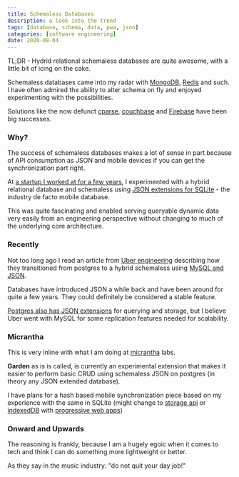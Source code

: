 ```yaml
---
title: Schemaless Databases
description: a look into the trend
tags: [database, schema, data, pwa, json]
categories: [software engineering]
date: 2020-08-04
---
```


TL;DR - Hydrid relational schemaless databases are quite awesome, with a little bit of icing on the cake.

Schemaless databases came into my radar with [MongoDB](https://www.mongodb.com/), [Redis](https://redis.io/) and such.  I have often admired the ability to alter schema on fly and enjoyed experimenting with the possibilities.

Solutions like the now defunct [cparse](https://github.com/cparse/cparse), [couchbase](https://www.couchbase.com/) and [Firebase](https://firebase.google.com/) have been big successes. 

### Why?

The success of schemaless databases makes a lot of sense in part because of API consumption as JSON and mobile devices if you can get the synchronization part right.

At [a startup I worked at for a few years](https://www.epactnetwork.com/), I experimented with a hybrid relational database and schemaless using [JSON extensions for SQLite](https://www.sqlite.org/json1.html) - the industry de facto mobile database.  

This was quite fascinating and enabled serving queryable dynamic data very easily from an engineering perspective without changing to much of the underlying core architecture.

### Recently

Not too long ago I read an article from [Uber engineering](https://eng.uber.com/schemaless-part-one-mysql-datastore/) describing how they transitioned from postgres to a hybrid schemaless using [MySQL and JSON](https://dev.mysql.com/doc/refman/8.0/en/json.html).  

Databases have introduced JSON a while back and have been around for quite a few years.  They could definitely be considered a stable feature.  

[Postgres also has JSON extensions](https://www.postgresql.org/docs/9.3/functions-json.html) for querying and storage, but I believe Uber went with MySQL for some replication features needed for scalability.

### Micrantha

This is very inline with what I am doing at [micrantha](https://micrantha.com/labratory) labs.  

**Garden** as is is called, is currently an experimental extension that makes it easier to perform basic CRUD using schemaless JSON on postgres (in theory any JSON extended database).

I have plans for a hash based mobile synchronization piece based on my experience with the same in SQLite (might change to [storage api](https://developers.google.com/web/fundamentals/instant-and-offline/web-storage/cache-api) or [indexedDB](https://developer.mozilla.org/en-US/docs/Web/API/IndexedDB_API) with [progressive web apps](https://en.wikipedia.org/wiki/Progressive_web_application))

### Onward and Upwards

The reasoning is frankly, because I am a hugely egoic when it comes to tech and think I can do something more lightweight or better. 

As they say in the music industry: "do not quit your day job!"
